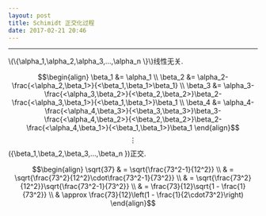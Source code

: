 ```yaml
---
layout: post
title: Schimidt 正交化过程
date: 2017-02-21 20:46
---
```


----------------
<div>
\(\{\alpha_1,\alpha_2,\alpha_3,...,\alpha_n \}\)线性无关.<br/>

$$\begin{align}
\beta_1 &= \alpha_1 \\
\beta_2 &= \alpha_2-\frac{<\alpha_2,\beta_1>}{<\beta_1,\beta_1>\beta_1} \\
\beta_3 &= \alpha_3-\frac{<\alpha_3,\beta_2>}{<\beta_2,\beta_2>}\beta_2-\frac{<\alpha_3,\beta_1>}{<\beta_1,\beta_1>}\beta_1 \\
\beta_4 &= \alpha_4-\frac{<\alpha_4,\beta_3>}{<\beta_3,\beta_3>}\beta_3-\frac{<\alpha_4,\beta_2>}{<\beta_2,\beta_2>}\beta_2-\frac{<\alpha_4,\beta_1>}{<\beta_1,\beta_1>}\beta_1
\end{align}$$
$$\vdots$$
\(\{\beta_1,\beta_2,\beta_3,...,\beta_n \}\)正交.<br/>

$$\begin{align} 
\sqrt{37} & = \sqrt{\frac{73^2-1}{12^2}} \\ 
& = \sqrt{\frac{73^2}{12^2}\cdot\frac{73^2-1}{73^2}} \\ 
& = \sqrt{\frac{73^2}{12^2}}\sqrt{\frac{73^2-1}{73^2}} \\ 
& = \frac{73}{12}\sqrt{1 - \frac{1}{73^2}} \\ 
& \approx \frac{73}{12}\left(1 - \frac{1}{2\cdot73^2}\right) 
\end{align}$$
</div>

